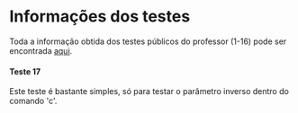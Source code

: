# **Informações dos testes**

Toda a informação obtida dos testes públicos do professor (1-16) pode ser encontrada [aqui](https://docs.google.com/spreadsheets/d/1IHj5poKajqlI98qZkALc5FPWBzsoSSHEafSRZ5gB1kk/edit?pli=1#gid=0 "Informações fornecidas por alunos").

#### Teste 17

Este teste é bastante simples, só para testar o parâmetro inverso dentro do comando 'c'.
